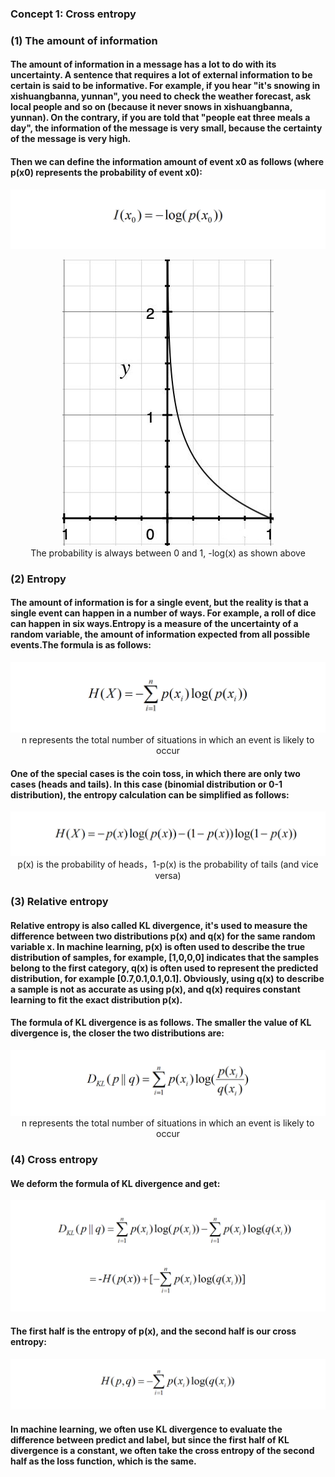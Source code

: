 ### Concept 1: Cross entropy
### (1) The amount of information
#### The amount of information in a message has a lot to do with its uncertainty. A sentence that requires a lot of external information to be certain is said to be informative. For example, if you hear "it's snowing in xishuangbanna, yunnan", you need to check the weather forecast, ask local people and so on (because it never snows in xishuangbanna, yunnan). On the contrary, if you are told that "people eat three meals a day", the information of the message is very small, because the certainty of the message is very high.

#### Then we can define the information amount of event x0 as follows (where p(x0) represents the probability of event x0):
<p align="center">
<img src="/images/90.png"><br/>
</p>

<p align="center">
<img src="/images/89.jpg"><br/>
The probability is always between 0 and 1, -log(x) as shown above
</p>

### (2) Entropy
#### The amount of information is for a single event, but the reality is that a single event can happen in a number of ways. For example, a roll of dice can happen in six ways.Entropy is a measure of the uncertainty of a random variable, the amount of information expected from all possible events.The formula is as follows:
<p align="center">
<img src="/images/91.png"><br/>
n represents the total number of situations in which an event is likely to occur
</p>

#### One of the special cases is the coin toss, in which there are only two cases (heads and tails). In this case (binomial distribution or 0-1 distribution), the entropy calculation can be simplified as follows:
<p align="center">
<img src="/images/92.png"><br/>
p(x) is the probability of heads，1-p(x) is the probability of tails (and vice versa)
</p>

### (3) Relative entropy
#### Relative entropy is also called KL divergence, it's used to measure the difference between two distributions p(x) and q(x) for the same random variable x. In machine learning, p(x) is often used to describe the true distribution of samples, for example, [1,0,0,0] indicates that the samples belong to the first category, q(x) is often used to represent the predicted distribution, for example [0.7,0.1,0.1,0.1]. Obviously, using q(x) to describe a sample is not as accurate as using p(x), and q(x) requires constant learning to fit the exact distribution p(x).
#### The formula of KL divergence is as follows. The smaller the value of KL divergence is, the closer the two distributions are:
<p align="center">
<img src="/images/93.png"><br/>
n represents the total number of situations in which an event is likely to occur
</p>

### (4) Cross entropy
#### We deform the formula of KL divergence and get:
<p align="center">
<img src="/images/94.png"><br/>
</p>

#### The first half is the entropy of p(x), and the second half is our cross entropy:
<p align="center">
<img src="/images/95.png"><br/>
</p>

#### In machine learning, we often use KL divergence to evaluate the difference between predict and label, but since the first half of KL divergence is a constant, we often take the cross entropy of the second half as the loss function, which is the same.


